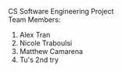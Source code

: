 CS Software Engineering Project<br>
Team Members:<br>
1. Alex Tran <br>
2. Nicole Traboulsi<br>
3. Matthew Camarena<br>
4. Tu's 2nd try
